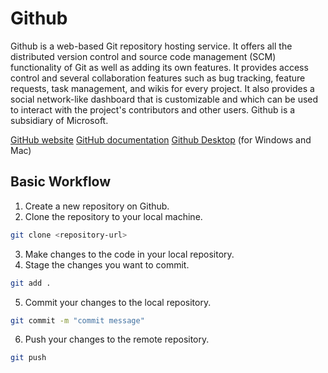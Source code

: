# Github

Github is a web-based Git repository hosting service. It offers all the distributed version control and source code management (SCM) functionality of Git as well as adding its own features. It provides access control and several collaboration features such as bug tracking, feature requests, task management, and wikis for every project. It also provides a social network-like dashboard that is customizable and which can be used to interact with the project's contributors and other users. Github is a subsidiary of Microsoft.

[GitHub website](https://github.com)
[GitHub documentation](https://docs.github.com/en)
[Github Desktop](https://desktop.github.com) (for Windows and Mac)

## Basic Workflow

1. Create a new repository on Github.
2. Clone the repository to your local machine.
```bash
git clone <repository-url>
```
3. Make changes to the code in your local repository.
4. Stage the changes you want to commit.
```bash
git add .
```
5. Commit your changes to the local repository.
```bash
git commit -m "commit message"
```
6. Push your changes to the remote repository.
```bash
git push
```